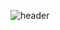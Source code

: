 <div style="width: 10px;"></div>

![header](https://capsule-render.vercel.app/api?type=waving&color=auto&height=220&section=header&text=Ferdy%20%E4%BC%AF%E7%88%B5&fontSize=60&animation=fadeIn&fontAlignY=38&desc=I%27m%20React%20Native%20Developer&descAlignY=51&descAlign=62)
<div style="width: 10px;"></div>
